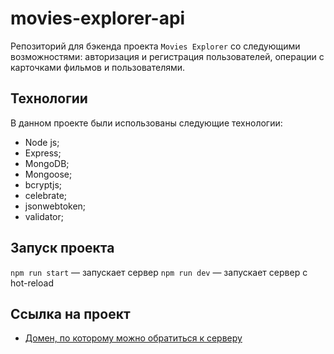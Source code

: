 # movies-explorer-api
Репозиторий для бэкенда проекта `Movies Explorer` со следующими возможностями: авторизация и регистрация пользователей, операции с карточками фильмов и пользователями.

## Технологии

В данном проекте были использованы следующие технологии:

* Node js;
* Express;
* MongoDB;
* Mongoose;
* bcryptjs;
* celebrate;
* jsonwebtoken;
* validator;

## Запуск проекта

`npm run start` — запускает сервер
`npm run dev` — запускает сервер с hot-reload

## Ссылка на проект

* [Домен, по которому можно обратиться к серверу](https://api.movie-explorer.nomoredomainsrocks.ru/)
